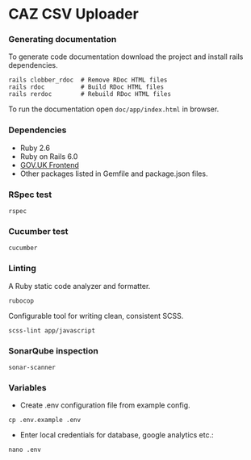 # CAZ CSV Uploader

### Generating documentation

To generate code documentation download the project and install rails dependencies.

```
rails clobber_rdoc  # Remove RDoc HTML files
rails rdoc          # Build RDoc HTML files
rails rerdoc        # Rebuild RDoc HTML files
```

To run the documentation open `doc/app/index.html` in browser.

### Dependencies
* Ruby 2.6
* Ruby on Rails 6.0
* [GOV.UK Frontend](https://github.com/alphagov/govuk-frontend)
* Other packages listed in Gemfile and package.json files.

### RSpec test
```
rspec
```

### Cucumber test
```
cucumber
```

### Linting
A Ruby static code analyzer and formatter.
```
rubocop
```

Configurable tool for writing clean, consistent SCSS.
```
scss-lint app/javascript
```

### SonarQube inspection
```
sonar-scanner
```

### Variables

* Create .env configuration file from example config.
```
cp .env.example .env
```

* Enter local credentials for database, google analytics etc.:
```
nano .env
```
